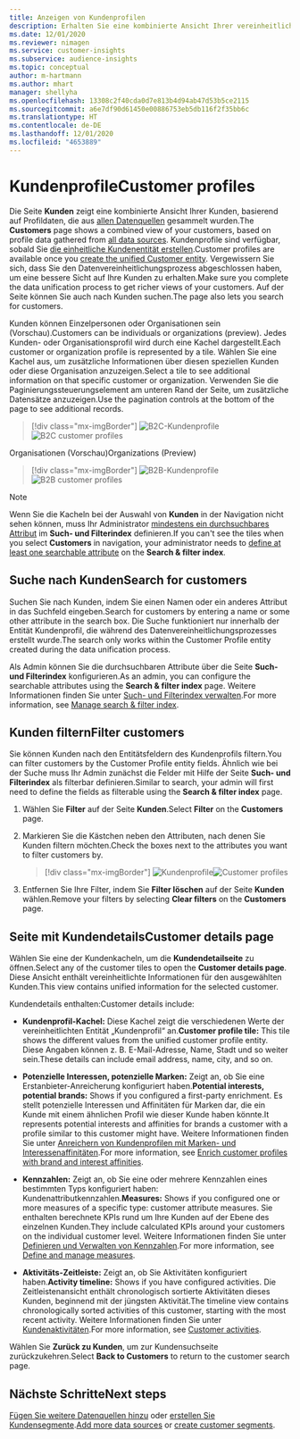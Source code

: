 ```yaml
---
title: Anzeigen von Kundenprofilen
description: Erhalten Sie eine kombinierte Ansicht Ihrer vereinheitlichten Kundendaten.
ms.date: 12/01/2020
ms.reviewer: nimagen
ms.service: customer-insights
ms.subservice: audience-insights
ms.topic: conceptual
author: m-hartmann
ms.author: mhart
manager: shellyha
ms.openlocfilehash: 13308c2f40cda0d7e813b4d94ab47d53b5ce2115
ms.sourcegitcommit: a6e7df90d61450e00886753eb5db116f2f35bb6c
ms.translationtype: HT
ms.contentlocale: de-DE
ms.lasthandoff: 12/01/2020
ms.locfileid: "4653889"
---
```

# <a name="customer-profiles"></a><span data-ttu-id="53992-103">Kundenprofile</span><span class="sxs-lookup"><span data-stu-id="53992-103">Customer profiles</span></span>

<span data-ttu-id="53992-104">Die Seite **Kunden** zeigt eine kombinierte Ansicht Ihrer Kunden, basierend auf Profildaten, die aus [allen Datenquellen](data-sources.md) gesammelt wurden.</span><span class="sxs-lookup"><span data-stu-id="53992-104">The **Customers** page shows a combined view of your customers, based on profile data gathered from [all data sources](data-sources.md).</span></span> <span data-ttu-id="53992-105">Kundenprofile sind verfügbar, sobald Sie [die einheitliche Kundenentität erstellen](data-unification.md).</span><span class="sxs-lookup"><span data-stu-id="53992-105">Customer profiles are available once you [create the unified Customer entity](data-unification.md).</span></span> <span data-ttu-id="53992-106">Vergewissern Sie sich, dass Sie den Datenvereinheitlichungsprozess abgeschlossen haben, um eine bessere Sicht auf Ihre Kunden zu erhalten.</span><span class="sxs-lookup"><span data-stu-id="53992-106">Make sure you complete the data unification process to get richer views of your customers.</span></span> <span data-ttu-id="53992-107">Auf der Seite können Sie auch nach Kunden suchen.</span><span class="sxs-lookup"><span data-stu-id="53992-107">The page also lets you search for customers.</span></span>

<span data-ttu-id="53992-108">Kunden können Einzelpersonen oder Organisationen sein (Vorschau).</span><span class="sxs-lookup"><span data-stu-id="53992-108">Customers can be individuals or organizations (preview).</span></span> <span data-ttu-id="53992-109">Jedes Kunden- oder Organisationsprofil wird durch eine Kachel dargestellt.</span><span class="sxs-lookup"><span data-stu-id="53992-109">Each customer or organization profile is represented by a tile.</span></span> <span data-ttu-id="53992-110">Wählen Sie eine Kachel aus, um zusätzliche Informationen über diesen speziellen Kunden oder diese Organisation anzuzeigen.</span><span class="sxs-lookup"><span data-stu-id="53992-110">Select a tile to see additional information on that specific customer or organization.</span></span> <span data-ttu-id="53992-111">Verwenden Sie die Paginierungssteuerungselement am unteren Rand der Seite, um zusätzliche Datensätze anzuzeigen.</span><span class="sxs-lookup"><span data-stu-id="53992-111">Use the pagination controls at the bottom of the page to see additional records.</span></span>

> [!div class="mx-imgBorder"] 
> <span data-ttu-id="53992-112">![B2C-Kundenprofile](media/profiles-customers.png "B2C-Kundenprofile")</span><span class="sxs-lookup"><span data-stu-id="53992-112">![B2C customer profiles](media/profiles-customers.png "B2C customer profiles")</span></span>

<span data-ttu-id="53992-113">Organisationen (Vorschau)</span><span class="sxs-lookup"><span data-stu-id="53992-113">Organizations (Preview)</span></span>
> [!div class="mx-imgBorder"] 
> <span data-ttu-id="53992-114">![B2B-Kundenprofile](media/profile-customers-b2b.png "B2B-Kundenprofile")</span><span class="sxs-lookup"><span data-stu-id="53992-114">![B2B customer profiles](media/profile-customers-b2b.png "B2B customer profiles")</span></span>

> [!NOTE]
> <span data-ttu-id="53992-115">Wenn Sie die Kacheln bei der Auswahl von **Kunden** in der Navigation nicht sehen können, muss Ihr Administrator [mindestens ein durchsuchbares Attribut](search-filter-index.md) im **Such- und Filterindex** definieren.</span><span class="sxs-lookup"><span data-stu-id="53992-115">If you can't see the tiles when you select **Customers** in navigation, your administrator needs to [define at least one searchable attribute](search-filter-index.md) on the **Search & filter index**.</span></span>

## <a name="search-for-customers"></a><span data-ttu-id="53992-116">Suche nach Kunden</span><span class="sxs-lookup"><span data-stu-id="53992-116">Search for customers</span></span>

<span data-ttu-id="53992-117">Suchen Sie nach Kunden, indem Sie einen Namen oder ein anderes Attribut in das Suchfeld eingeben.</span><span class="sxs-lookup"><span data-stu-id="53992-117">Search for customers by entering a name or some other attribute in the search box.</span></span> <span data-ttu-id="53992-118">Die Suche funktioniert nur innerhalb der Entität Kundenprofil, die während des Datenvereinheitlichungsprozesses erstellt wurde.</span><span class="sxs-lookup"><span data-stu-id="53992-118">The search only works within the Customer Profile entity created during the data unification process.</span></span>

<span data-ttu-id="53992-119">Als Admin können Sie die durchsuchbaren Attribute über die Seite **Such- und Filterindex** konfigurieren.</span><span class="sxs-lookup"><span data-stu-id="53992-119">As an admin, you can configure the searchable attributes using the **Search & filter index** page.</span></span> <span data-ttu-id="53992-120">Weitere Informationen finden Sie unter [Such- und Filterindex verwalten](search-filter-index.md).</span><span class="sxs-lookup"><span data-stu-id="53992-120">For more information, see [Manage search & filter index](search-filter-index.md).</span></span>

## <a name="filter-customers"></a><span data-ttu-id="53992-121">Kunden filtern</span><span class="sxs-lookup"><span data-stu-id="53992-121">Filter customers</span></span>

<span data-ttu-id="53992-122">Sie können Kunden nach den Entitätsfeldern des Kundenprofils filtern.</span><span class="sxs-lookup"><span data-stu-id="53992-122">You can filter customers by the Customer Profile entity fields.</span></span> <span data-ttu-id="53992-123">Ähnlich wie bei der Suche muss Ihr Admin zunächst die Felder mit Hilfe der Seite **Such- und Filterindex** als filterbar definieren.</span><span class="sxs-lookup"><span data-stu-id="53992-123">Similar to search, your admin will first need to define the fields as filterable using the **Search & filter index** page.</span></span>

1. <span data-ttu-id="53992-124">Wählen Sie **Filter** auf der Seite **Kunden**.</span><span class="sxs-lookup"><span data-stu-id="53992-124">Select **Filter** on the **Customers** page.</span></span>

2. <span data-ttu-id="53992-125">Markieren Sie die Kästchen neben den Attributen, nach denen Sie Kunden filtern möchten.</span><span class="sxs-lookup"><span data-stu-id="53992-125">Check the boxes next to the attributes you want to filter customers by.</span></span>

   > [!div class="mx-imgBorder"] 
   > <span data-ttu-id="53992-126">![Kundenprofile](media/profiles-customers3.png "Kundenprofile")</span><span class="sxs-lookup"><span data-stu-id="53992-126">![Customer profiles](media/profiles-customers3.png "Customer profiles")</span></span>

3. <span data-ttu-id="53992-127">Entfernen Sie Ihre Filter, indem Sie **Filter löschen** auf der Seite **Kunden** wählen.</span><span class="sxs-lookup"><span data-stu-id="53992-127">Remove your filters by selecting **Clear filters** on the **Customers** page.</span></span>

##  <a name="customer-details-page"></a><span data-ttu-id="53992-128">Seite mit Kundendetails</span><span class="sxs-lookup"><span data-stu-id="53992-128">Customer details page</span></span>

<span data-ttu-id="53992-129">Wählen Sie eine der Kundenkacheln, um die **Kundendetailseite** zu öffnen.</span><span class="sxs-lookup"><span data-stu-id="53992-129">Select any of the customer tiles to open the **Customer details page**.</span></span> <span data-ttu-id="53992-130">Diese Ansicht enthält vereinheitlichte Informationen für den ausgewählten Kunden.</span><span class="sxs-lookup"><span data-stu-id="53992-130">This view contains unified information for the selected customer.</span></span>

<span data-ttu-id="53992-131">Kundendetails enthalten:</span><span class="sxs-lookup"><span data-stu-id="53992-131">Customer details include:</span></span>

-   <span data-ttu-id="53992-132">**Kundenprofil-Kachel:** Diese Kachel zeigt die verschiedenen Werte der vereinheitlichten Entität „Kundenprofil“ an.</span><span class="sxs-lookup"><span data-stu-id="53992-132">**Customer profile tile:** This tile shows the different values from the unified customer profile entity.</span></span> <span data-ttu-id="53992-133">Diese Angaben können z. B. E-Mail-Adresse, Name, Stadt und so weiter sein.</span><span class="sxs-lookup"><span data-stu-id="53992-133">These details can include email address, name, city, and so on.</span></span> 

-   <span data-ttu-id="53992-134">**Potenzielle Interessen, potenzielle Marken:** Zeigt an, ob Sie eine Erstanbieter-Anreicherung konfiguriert haben.</span><span class="sxs-lookup"><span data-stu-id="53992-134">**Potential interests, potential brands:** Shows if you configured a first-party enrichment.</span></span> <span data-ttu-id="53992-135">Es stellt potenzielle Interessen und Affinitäten für Marken dar, die ein Kunde mit einem ähnlichen Profil wie dieser Kunde haben könnte.</span><span class="sxs-lookup"><span data-stu-id="53992-135">It represents potential interests and affinities for brands a customer with a profile similar to this customer might have.</span></span> <span data-ttu-id="53992-136">Weitere Informationen finden Sie unter [Anreichern von Kundenprofilen mit Marken- und Interessenaffinitäten](enrichment-microsoft-graph.md).</span><span class="sxs-lookup"><span data-stu-id="53992-136">For more information, see [Enrich customer profiles with brand and interest affinities](enrichment-microsoft-graph.md).</span></span>

-   <span data-ttu-id="53992-137">**Kennzahlen:** Zeigt an, ob Sie eine oder mehrere Kennzahlen eines bestimmten Typs konfiguriert haben: Kundenattributkennzahlen.</span><span class="sxs-lookup"><span data-stu-id="53992-137">**Measures:** Shows if you configured one or more measures of a specific type: customer attribute measures.</span></span> <span data-ttu-id="53992-138">Sie enthalten berechnete KPIs rund um Ihre Kunden auf der Ebene des einzelnen Kunden.</span><span class="sxs-lookup"><span data-stu-id="53992-138">They include calculated KPIs around your customers on the individual customer level.</span></span> <span data-ttu-id="53992-139">Weitere Informationen finden Sie unter [Definieren und Verwalten von Kennzahlen](measures.md).</span><span class="sxs-lookup"><span data-stu-id="53992-139">For more information, see [Define and manage measures](measures.md).</span></span>

-   <span data-ttu-id="53992-140">**Aktivitäts-Zeitleiste:** Zeigt an, ob Sie Aktivitäten konfiguriert haben.</span><span class="sxs-lookup"><span data-stu-id="53992-140">**Activity timeline:** Shows if you have configured activities.</span></span> <span data-ttu-id="53992-141">Die Zeitleistenansicht enthält chronologisch sortierte Aktivitäten dieses Kunden, beginnend mit der jüngsten Aktivität.</span><span class="sxs-lookup"><span data-stu-id="53992-141">The timeline view contains chronologically sorted activities of this customer, starting with the most recent activity.</span></span> <span data-ttu-id="53992-142">Weitere Informationen finden Sie unter [Kundenaktivitäten](activities.md).</span><span class="sxs-lookup"><span data-stu-id="53992-142">For more information, see [Customer activities](activities.md).</span></span>

<span data-ttu-id="53992-143">Wählen Sie **Zurück zu Kunden**, um zur Kundensuchseite zurückzukehren.</span><span class="sxs-lookup"><span data-stu-id="53992-143">Select **Back to Customers** to return to the customer search page.</span></span>

## <a name="next-steps"></a><span data-ttu-id="53992-144">Nächste Schritte</span><span class="sxs-lookup"><span data-stu-id="53992-144">Next steps</span></span>

<span data-ttu-id="53992-145">[Fügen Sie weitere Datenquellen hinzu](data-sources.md) oder [erstellen Sie Kundensegmente](segments.md).</span><span class="sxs-lookup"><span data-stu-id="53992-145">[Add more data sources](data-sources.md) or [create customer segments](segments.md).</span></span>
